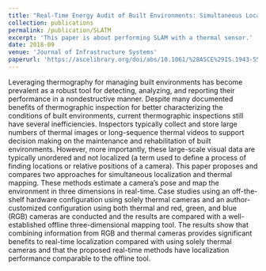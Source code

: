 ```yaml
---
title: "Real-Time Energy Audit of Built Environments: Simultaneous Localization and Thermal Mapping"
collection: publications
permalink: /publication/SLATM
excerpt: 'This paper is about performing SLAM with a thermal sensor.'
date: 2018-09
venue: 'Journal of Infrastructure Systems'
paperurl: 'https://ascelibrary.org/doi/abs/10.1061/%28ASCE%29IS.1943-555X.0000431'
---
```

Leveraging thermography for managing built environments has become prevalent as a robust tool for detecting, analyzing, and reporting their performance in a nondestructive manner. Despite many documented benefits of thermographic inspection for better characterizing the conditions of built environments, current thermographic inspections still have several inefficiencies. Inspectors typically collect and store large numbers of thermal images or long-sequence thermal videos to support decision making on the maintenance and rehabilitation of built environments. However, more importantly, these large-scale visual data are typically unordered and not localized (a term used to define a process of finding locations or relative positions of a camera). This paper proposes and compares two approaches for simultaneous localization and thermal mapping. These methods estimate a camera’s pose and map the environment in three dimensions in real-time. Case studies using an off-the-shelf hardware configuration using solely thermal cameras and an author-customized configuration using both thermal and red, green, and blue (RGB) cameras are conducted and the results are compared with a well-established offline three-dimensional mapping tool. The results show that combining information from RGB and thermal cameras provides significant benefits to real-time localization compared with using solely thermal cameras and that the proposed real-time methods have localization performance comparable to the offline tool.
